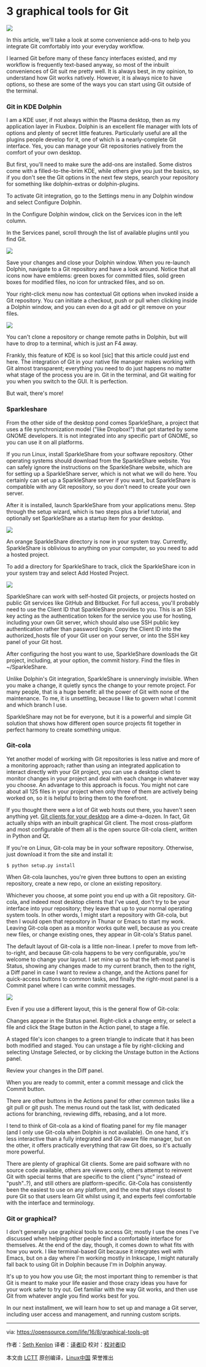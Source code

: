 3 graphical tools for Git
=============================

![](https://opensource.com/sites/default/files/styles/image-full-size/public/images/government/BUSINESS_meritladder.png?itok=4CAH2wV0)

In this article, we'll take a look at some convenience add-ons to help you integrate Git comfortably into your everyday workflow.

I learned Git before many of these fancy interfaces existed, and my workflow is frequently text-based anyway, so most of the inbuilt conveniences of Git suit me pretty well. It is always best, in my opinion, to understand how Git works natively. However, it is always nice to have options, so these are some of the ways you can start using Git outside of the terminal.

### Git in KDE Dolphin

I am a KDE user, if not always within the Plasma desktop, then as my application layer in Fluxbox. Dolphin is an excellent file manager with lots of options and plenty of secret little features. Particularly useful are all the plugins people develop for it, one of which is a nearly-complete Git interface. Yes, you can manage your Git repositories natively from the comfort of your own desktop.

But first, you'll need to make sure the add-ons are installed. Some distros come with a filled-to-the-brim KDE, while others give you just the basics, so if you don't see the Git options in the next few steps, search your repository for something like dolphin-extras or dolphin-plugins.

To activate Git integration, go to the Settings menu in any Dolphin window and select Configure Dolphin.

In the Configure Dolphin window, click on the Services icon in the left column.

In the Services panel, scroll through the list of available plugins until you find Git.

![](https://opensource.com/sites/default/files/4_dolphinconfig.jpg)

Save your changes and close your Dolphin window. When you re-launch Dolphin, navigate to a Git repository and have a look around. Notice that all icons now have emblems: green boxes for committed files, solid green boxes for modified files, no icon for untracked files, and so on.

Your right-click menu now has contextual Git options when invoked inside a Git repository. You can initiate a checkout, push or pull when clicking inside a Dolphin window, and you can even do a git add or git remove on your files.

![](https://opensource.com/sites/default/files/4_dolphingit.jpg)

You can't clone a repository or change remote paths in Dolphin, but will have to drop to a terminal, which is just an F4 away.

Frankly, this feature of KDE is so kool [sic] that this article could just end here. The integration of Git in your native file manager makes working with Git almost transparent; everything you need to do just happens no matter what stage of the process you are in. Git in the terminal, and Git waiting for you when you switch to the GUI. It is perfection.

But wait, there's more!

### Sparkleshare

From the other side of the desktop pond comes SparkleShare, a project that uses a file synchronization model ("like Dropbox!") that got started by some GNOME developers. It is not integrated into any specific part of GNOME, so you can use it on all platforms.

If you run Linux, install SparkleShare from your software repository. Other operating systems should download from the SparkleShare website. You can safely ignore the instructions on the SparkleShare website, which are for setting up a SparkleShare server, which is not what we will do here. You certainly can set up a SparkleShare server if you want, but SparkleShare is compatible with any Git repository, so you don't need to create your own server.

After it is installed, launch SparkleShare from your applications menu. Step through the setup wizard, which is two steps plus a brief tutorial, and optionally set SparkleShare as a startup item for your desktop.

![](https://opensource.com/sites/default/files/4_sparklesetup.jpg)

An orange SparkleShare directory is now in your system tray. Currently, SparkleShare is oblivious to anything on your computer, so you need to add a hosted project.

To add a directory for SparkleShare to track, click the SparkleShare icon in your system tray and select Add Hosted Project.

![](https://opensource.com/sites/default/files/4_sparklehost.jpg)

SparkleShare can work with self-hosted Git projects, or projects hosted on public Git services like GitHub and Bitbucket. For full access, you'll probably need to use the Client ID that SparkleShare provides to you. This is an SSH key acting as the authentication token for the service you use for hosting, including your own Git server, which should also use SSH public key authentication rather than password login. Copy the Client ID into the authorized_hosts  file of your Git user on your server, or into the SSH key panel of your Git host.

After configuring the host you want to use, SparkleShare downloads the Git project, including, at your option, the commit history. Find the files in ~/SparkleShare.

Unlike Dolphin's Git integration, SparkleShare is unnervingly invisible. When you make a change, it quietly syncs the change to your remote project. For many people, that is a huge benefit: all the power of Git with none of the maintenance. To me, it is unsettling, because I like to govern what I commit and which branch I use.

SparkleShare may not be for everyone, but it is a powerful and simple Git solution that shows how different open source projects fit together in perfect harmony to create something unique.

### Git-cola

Yet another model of working with Git repositories is less native and more of a monitoring approach; rather than using an integrated application to interact directly with your Git project, you can use a desktop client to monitor changes in your project and deal with each change in whatever way you choose. An advantage to this approach is focus. You might not care about all 125 files in your project when only three of them are actively being worked on, so it is helpful to bring them to the forefront.

If you thought there were a lot of Git web hosts out there, you haven't seen anything yet. [Git clients for your desktop][1] are a dime-a-dozen. In fact, Git actually ships with an inbuilt graphical Git client. The most cross-platform and most configurable of them all is the open source Git-cola client, written in Python and Qt.

If you're on Linux, Git-cola may be in your software repository. Otherwise, just download it from the site and install it:

```
$ python setup.py install
```

When Git-cola launches, you're given three buttons to open an existing repository, create a new repo, or clone an existing repository.

Whichever you choose, at some point you end up with a Git repository. Git-cola, and indeed most desktop clients that I've used, don't try to be your interface into your repository; they leave that up to your normal operating system tools. In other words, I might start a repository with Git-cola, but then I would open that repository in Thunar or Emacs to start my work. Leaving Git-cola open as a monitor works quite well, because as you create new files, or change existing ones, they appear in Git-cola's Status panel.

The default layout of Git-cola is a little non-linear. I prefer to move from left-to-right, and because Git-cola happens to be very configurable, you're welcome to change your layout. I set mine up so that the left-most panel is Status, showing any changes made to my current branch, then to the right, a Diff panel in case I want to review a change, and the Actions panel for quick-access buttons to common tasks, and finally the right-most panel is a Commit panel where I can write commit messages.

![](https://opensource.com/sites/default/files/4_gitcola.jpg)

Even if you use a different layout, this is the general flow of Git-cola:

Changes appear in the Status panel. Right-click a change entry, or select a file and click the Stage button in the Action panel, to stage a file.

A staged file's icon changes to a green triangle to indicate that it has been both modified and staged. You can unstage a file by right-clicking and selecting Unstage Selected, or by clicking the Unstage button in the Actions panel.

Review your changes in the Diff panel.

When you are ready to commit, enter a commit message and click the Commit button.

There are other buttons in the Actions panel for other common tasks like a git pull or git push. The menus round out the task list, with dedicated actions for branching, reviewing diffs, rebasing, and a lot more.

I tend to think of Git-cola as a kind of floating panel for my file manager (and I only use Git-cola when Dolphin is not available). On one hand, it's less interactive than a fully integrated and Git-aware file manager, but on the other, it offers practically everything that raw Git does, so it's actually more powerful.

There are plenty of graphical Git clients. Some are paid software with no source code available, others are viewers only, others attempt to reinvent Git with special terms that are specific to the client ("sync" instead of "push"..?), and still others are platform-specific. Git-Cola has consistently been the easiest to use on any platform, and the one that stays closest to pure Git so that users learn Git whilst using it, and experts feel comfortable with the interface and terminology.

### Git or graphical?

I don't generally use graphical tools to access Git; mostly I use the ones I've discussed when helping other people find a comfortable interface for themselves. At the end of the day, though, it comes down to what fits with how you work. I like terminal-based Git because it integrates well with Emacs, but on a day where I'm working mostly in Inkscape, I might naturally fall back to using Git in Dolphin because I'm in Dolphin anyway.

It's up to you how you use Git; the most important thing to remember is that Git is meant to make your life easier and those crazy ideas you have for your work safer to try out. Get familiar with the way Git works, and then use Git from whatever angle you find works best for you.

In our next installment, we will learn how to set up and manage a Git server, including user access and management, and running custom scripts.



--------------------------------------------------------------------------------

via: https://opensource.com/life/16/8/graphical-tools-git

作者：[Seth Kenlon][a]
译者：[译者ID](https://github.com/译者ID)
校对：[校对者ID](https://github.com/校对者ID)

本文由 [LCTT](https://github.com/LCTT/TranslateProject) 原创编译，[Linux中国](https://linux.cn/) 荣誉推出

[a]: https://opensource.com/users/seth
[1]: https://git-scm.com/downloads/guis
